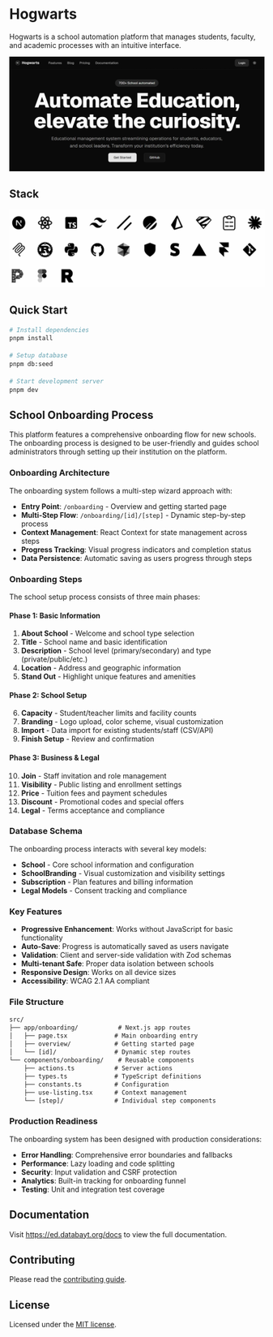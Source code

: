# Hogwarts

Hogwarts is a school automation platform that manages students, faculty, and academic processes with an intuitive interface.

![hero](public/thumb.png)

## Stack

![hero](public/stack.png)

## Quick Start

```bash
# Install dependencies
pnpm install

# Setup database
pnpm db:seed

# Start development server
pnpm dev
```

## School Onboarding Process

This platform features a comprehensive onboarding flow for new schools. The onboarding process is designed to be user-friendly and guides school administrators through setting up their institution on the platform.

### Onboarding Architecture

The onboarding system follows a multi-step wizard approach with:

- **Entry Point**: `/onboarding` - Overview and getting started page
- **Multi-Step Flow**: `/onboarding/[id]/[step]` - Dynamic step-by-step process  
- **Context Management**: React Context for state management across steps
- **Progress Tracking**: Visual progress indicators and completion status
- **Data Persistence**: Automatic saving as users progress through steps

### Onboarding Steps

The school setup process consists of three main phases:

#### Phase 1: Basic Information
1. **About School** - Welcome and school type selection
2. **Title** - School name and basic identification
3. **Description** - School level (primary/secondary) and type (private/public/etc.)
4. **Location** - Address and geographic information
5. **Stand Out** - Highlight unique features and amenities

#### Phase 2: School Setup
6. **Capacity** - Student/teacher limits and facility counts
7. **Branding** - Logo upload, color scheme, visual customization
8. **Import** - Data import for existing students/staff (CSV/API)
9. **Finish Setup** - Review and confirmation

#### Phase 3: Business & Legal
10. **Join** - Staff invitation and role management
11. **Visibility** - Public listing and enrollment settings
12. **Price** - Tuition fees and payment schedules
13. **Discount** - Promotional codes and special offers
14. **Legal** - Terms acceptance and compliance

### Database Schema

The onboarding process interacts with several key models:

- **School** - Core school information and configuration
- **SchoolBranding** - Visual customization and visibility settings
- **Subscription** - Plan features and billing information
- **Legal Models** - Consent tracking and compliance

### Key Features

- **Progressive Enhancement**: Works without JavaScript for basic functionality
- **Auto-Save**: Progress is automatically saved as users navigate
- **Validation**: Client and server-side validation with Zod schemas
- **Multi-tenant Safe**: Proper data isolation between schools
- **Responsive Design**: Works on all device sizes
- **Accessibility**: WCAG 2.1 AA compliant

### File Structure

```
src/
├── app/onboarding/           # Next.js app routes
│   ├── page.tsx             # Main onboarding entry
│   ├── overview/            # Getting started page
│   └── [id]/                # Dynamic step routes
└── components/onboarding/    # Reusable components
    ├── actions.ts           # Server actions
    ├── types.ts             # TypeScript definitions
    ├── constants.ts         # Configuration
    ├── use-listing.tsx      # Context management
    └── [step]/              # Individual step components
```

### Production Readiness

The onboarding system has been designed with production considerations:

- **Error Handling**: Comprehensive error boundaries and fallbacks
- **Performance**: Lazy loading and code splitting
- **Security**: Input validation and CSRF protection
- **Analytics**: Built-in tracking for onboarding funnel
- **Testing**: Unit and integration test coverage

## Documentation

Visit https://ed.databayt.org/docs to view the full documentation.

## Contributing

Please read the [contributing guide](/CONTRIBUTING.md).

## License

Licensed under the [MIT license](https://github.com/shadcn/ui/blob/main/LICENSE.md).
